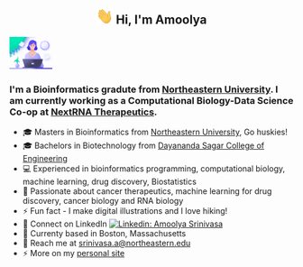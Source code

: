   
<div align="center">
  <h2>
    <img src="https://raw.githubusercontent.com/khaeuk/khaeuk/master/assets/wave.gif" width="30px">  Hi, I'm Amoolya 
  </h2>
</div>  
 

<p align="left"><img width=15%" src="https://github.com/amoolya1199/amoolya1199/blob/main/image_processing20201015-26328-2ovoon.gif" alt="lang image here" /></p>
 

<!---![Header image](https://raw.githubusercontent.com/jayrajroshan/jayrajroshan/master/Assets/myHeader.jpg)--->

### I'm a Bioinformatics gradute from [Northeastern University](https://cos.northeastern.edu/master-of-science-in-bioinformatics/). I am currently working as a Computational Biology-Data Science Co-op at [NextRNA Therapeutics](https://www.nextrnatx.com/).  

- 🎓 Masters in Bioinformatics from [Northeastern University](https://cos.northeastern.edu/master-of-science-in-bioinformatics/), Go huskies!
- 🎓 Bachelors in Biotechnology from [Dayananda Sagar College of Engineering](https://www.dsce.edu.in/academics/ug/biotechnology)
- 💻 Experienced in bioinformatics programming, computational biology, machine learning, drug discovery, Biostatistics
- 🌱 Passionate about cancer therapeutics, machine learning for drug discovery, cancer biology and RNA biology
- ⚡ Fun fact - I make digital illustrations and I love hiking!
- 🔹 Connect on LinkedIn [![Linkedin: Amoolya Srinivasa](https://img.shields.io/badge/-AmoolyaSrinivasa-blue?style=flat-square&logo=Linkedin&logoColor=white&link=https://www.linkedin.com/in/amoolya-srinivasa)](https://www.linkedin.com/in/amoolya-srinivasa) 
- 📍 Currenty based in Boston, Massachusetts
- 🔹 Reach me at srinivasa.a@northeastern.edu
- ⚡ More on my [personal site]()

